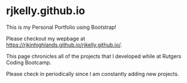 # rjkelly.github.io

This is my Personal Portfolio using Bootstrap!

Please checkout my wepbage at https://rjkinhighlands.github.io/rjkelly.github.io/.

This page chronicles all of the projects that I developed while at Rutgers Coding Bootcamp.

Please check in periodically since I am constantly adding new projects.
